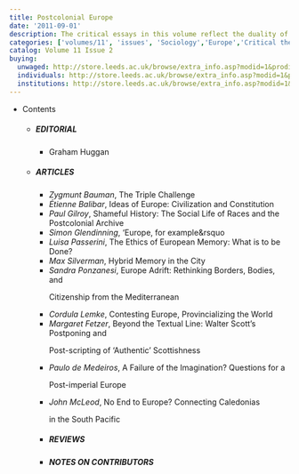 ```yaml
---
title: Postcolonial Europe
date: '2011-09-01'
description: The critical essays in this volume reflect the duality of postcolonial Europe as, on the one hand, a site of rising xenophobia and exclusion, and of convivial inclusiveness and transcultural aperture on the other.
categories: ['volumes/11', 'issues', 'Sociology','Europe','Critical theory','Law','Social sciences','Humanities','Asia']
catalog: Volume 11 Issue 2
buying:
  unwaged: http://store.leeds.ac.uk/browse/extra_info.asp?modid=1&prodid=2643&deptid=26&compid=1&prodvarid=0&searchresults=1
  individuals: http://store.leeds.ac.uk/browse/extra_info.asp?modid=1&prodid=2644&deptid=26&compid=1&prodvarid=0&searchresults=1
  institutions: http://store.leeds.ac.uk/browse/extra_info.asp?modid=1&prodid=2645&deptid=26&compid=1&prodvarid=0&searchresults=1
---
```


<ul id="issue_contents">
    <li>Contents
        <ul>
            <li><h5>EDITORIAL</h5>
                <ul><li>Graham Huggan</li></ul>
            </li>
            <li><h5>ARTICLES</h5>
                <ul>
                    <li><em>Zygmunt Bauman</em>, The Triple Challenge</li>
                    <li><em>Étienne Balibar</em>, Ideas of Europe: Civilization and Constitution</li>
                    <li><em>Paul Gilroy</em>, Shameful History: The Social Life of Races and the Postcolonial Archive</li>
                    <li><em>Simon Glendinning</em>, ‘Europe, for example&amp;rsquo</li>
                    <li><em>Luisa Passerini</em>, The Ethics of European Memory: What is to be Done?</li>
                    <li><em>Max Silverman</em>, Hybrid Memory in the City</li>
                    <li><em>Sandra Ponzanesi</em>, Europe Adrift: Rethinking Borders, Bodies, and
                        <p>Citizenship from the Mediterranean</p></li>
                    <li><em>Cordula Lemke</em>, Contesting Europe, Provincializing the World</li>
                    <li><em>Margaret Fetzer</em>, Beyond the Textual Line: Walter Scott’s Postponing and
                        <p>Post-scripting of ‘Authentic’ Scottishness</p></li>
                    <li><em>Paulo de Medeiros</em>, A Failure of the Imagination? Questions for a
                        <p>Post-imperial Europe</p></li>
                    <li><em>John McLeod</em>, No End to Europe? Connecting Caledonias
                        <p>in the South Pacific</p></li>
                    <li><h5>REVIEWS</h5>
                        <ul></ul>
                    </li>
                    <li><h5>NOTES ON CONTRIBUTORS</h5>
                        <ul></ul>
                    </li>
                </ul>
            </li>
        </ul>